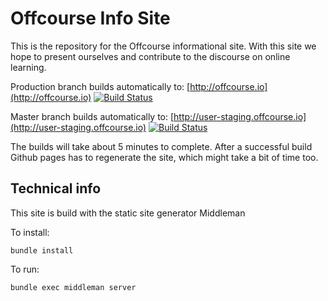# Offcourse Info Site

This is the repository for the Offcourse informational site. With this site we hope to present ourselves and contribute to the discourse on online learning.

Production branch builds automatically to: [http://offcourse.io](http://offcourse.io) [![Build Status](https://travis-ci.org/OffCourse/offcourse-info-user.svg?branch=production)](https://travis-ci.org/OffCourse/offcourse-documentation)

Master branch builds automatically to: [http://user-staging.offcourse.io](http://user-staging.offcourse.io)
[![Build Status](https://travis-ci.org/OffCourse/offcourse-info-user.svg?branch=master)](https://travis-ci.org/OffCourse/documentation)

The builds will take about 5 minutes to complete. After a successful build Github pages has to regenerate the site, which might take a bit of time too.

## Technical info

This site is build with the static site generator Middleman

To install:
```
bundle install
```

To run:
``` 
bundle exec middleman server
```
